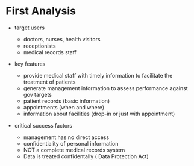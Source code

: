 # First Analysis

- target users
  - doctors, nurses, health visitors
  - receptionists
  - medical records staff

- key features
  - provide medical staff with timely information to facilitate the treatment of patients
  - generate management information to assess performance against gov targets
  - patient records (basic information)
  - appointments (when and where)
  - information about facilities (drop-in or just with appointment)

- critical success factors
  - management has no direct access
  - confidentiality of personal information
  - NOT a complete medical records system
  - Data is treated confidentally ( Data Protection Act) 
